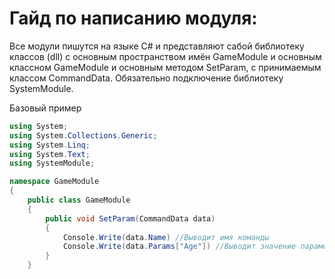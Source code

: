 # Гайд по написанию модуля:

Все модули пишутся на языке C# и представляют сабой библиотеку классов (dll) с основным пространством имён GameModule и основным классном GameModule и основным методом
SetParam, с принимаемым классом CommandData. Обязательно подключение библиотеку SystemModule.

Базовый пример
````C#
using System;
using System.Collections.Generic;
using System.Linq;
using System.Text;
using SystemModule;

namespace GameModule
{
    public class GameModule
    {
        public void SetParam(CommandData data)
        {
            Console.Write(data.Name) //Выводит имя команды
            Console.Write(data.Params["Age"]) //Выводит значение парамера Age
        }
    }
````
